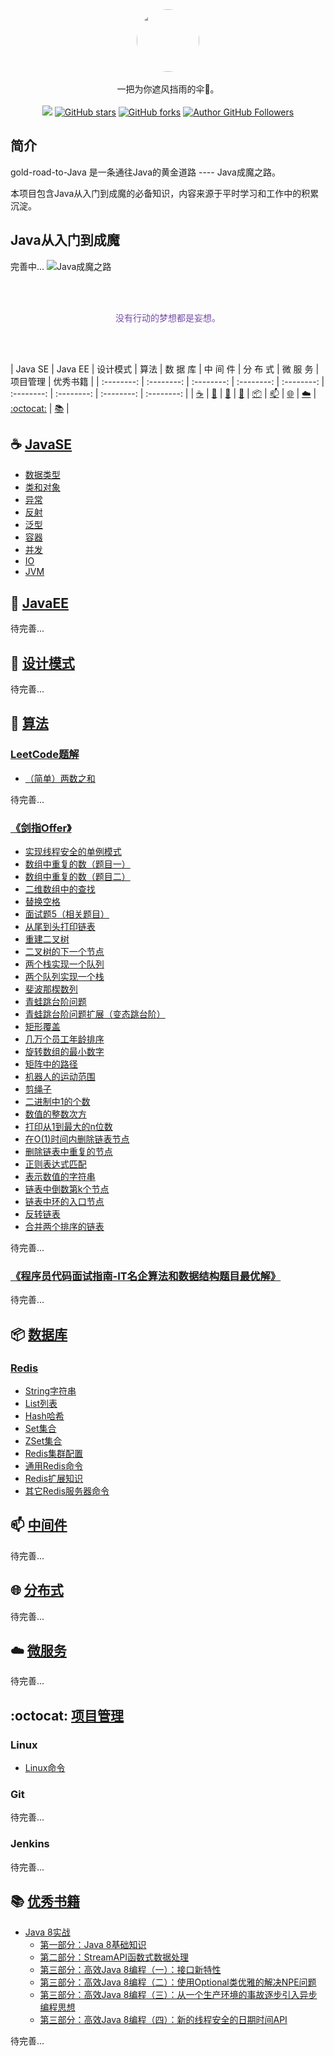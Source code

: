<div align="center">
    <img src="assets/LOGO_gezisan.png" style="width:100px;border-radius:50px;">
    <br /><br />
    一把为你遮风挡雨的伞🌻。
    <br /><br />
    <a title="GitHub Watchers" target="_blank" href="https://github.com/tclilu/gold-road-to-Java/watchers">
    <img src="https://img.shields.io/github/watchers/tclilu/gold-road-to-Java?color=violet&logoColor=violet&style=social" /></a>
    <a title="GitHub stars" target="_blank" href="https://github.com/tclilu/gold-road-to-Java/stargazers">
    <img alt="GitHub stars" src="https://img.shields.io/github/stars/tclilu/gold-road-to-Java?color=violet&logoColor=violet&style=social" /></a>
    <a title="GitHub forks" target="_blank" href="https://github.com/tclilu/gold-road-to-Java/network">
    <img alt="GitHub forks" src="https://img.shields.io/github/forks/tclilu/gold-road-to-Java?color=violet&logoColor=violet&style=social" /></a>
    <a title="Author GitHub Followers" target="_blank" href="https://github.com/tclilu">
    <img alt="Author GitHub Followers" src="https://img.shields.io/github/followers/tclilu?label=Followers&color=violet&logoColor=violet&style=social" /></a>
</div> 

## 简介
gold-road-to-Java 是一条通往Java的黄金道路  ----  Java成魔之路。

本项目包含Java从入门到成魔的必备知识，内容来源于平时学习和工作中的积累沉淀。

## Java从入门到成魔
完善中...
![Java成魔之路](assets/gold-road-to-java.png)

<div align="center">
<br /><br /><p style="color: #744DA9;">没有行动的梦想都是妄想。</p><br /><br />
</div>

| Java SE | Java EE | 设计模式 | 算法 | 数 据 库 | 中 间 件 | 分 布 式 | 微 服 务 | 项目管理 | 优秀书籍 |
| :--------: | :--------: | :--------: | :--------: | :--------: | :--------: | :--------: | :--------: | :--------: |
| [:coffee:](#coffee-JavaSE) | [:baby_bottle:](#baby_bottle-JavaEE) | [:shell:](#shell-设计模式) | [:pencil:](#pencil-算法) | [:package:](#package-数据库) | [:mailbox:](#mailbox-中间件) | [:globe_with_meridians:](#globe_with_meridians-分布式) | [:cloud:](#cloud-微服务) | [:octocat:](#octocat-项目管理) | [:books:](#books-优秀书籍) |

## :coffee: [JavaSE](./java-se)
- [数据类型](./java-se/docs/数据类型.md)
- [类和对象](./java-se/docs/类和对象.md)
- [异常](./java-se/docs/异常.md)
- [反射](./java-se/docs/反射.md)
- [泛型](./java-se/docs/泛型.md)
- [容器](./java-se/docs/容器.md)
- [并发](./java-se/docs/并发.md)
- [IO](./java-se/docs/IO.md)
- [JVM](./java-se/docs/JVM.md)

## :baby_bottle: [JavaEE](./java-ee)
待完善...

## :shell: [设计模式](./design-patterns)
待完善...

## :pencil: [算法](./algorithm)

### [LeetCode题解](./algorithm/leetcode-problem-solution/README.md)
- [（简单）两数之和](./algorithm/leetcode-problem-solution/docs/（简单）两数之和.md)

待完善...

### [《剑指Offer》](./algorithm/sword-finger-offer/README.md)
  - [实现线程安全的单例模式](./algorithm/sword-finger-offer/docs/实现线程安全的单例模式.md)
  - [数组中重复的数（题目一）](./algorithm/sword-finger-offer/docs/数组中重复的数（题目一）.md)
  - [数组中重复的数（题目二）](./algorithm/sword-finger-offer/docs/数组中重复的数（题目二）.md)
  - [二维数组中的查找](./algorithm/sword-finger-offer/docs/二维数组中的查找.md)
  - [替换空格](./algorithm/sword-finger-offer/docs/替换空格.md)
  - [面试题5（相关题目）](./algorithm/sword-finger-offer/docs/面试题5（相关题目）.md)
  - [从尾到头打印链表](./algorithm/sword-finger-offer/docs/从尾到头打印链表.md)
  - [重建二叉树](./algorithm/sword-finger-offer/docs/重建二叉树.md)
  - [二叉树的下一个节点](./algorithm/sword-finger-offer/docs/二叉树的下一个节点.md)
  - [两个栈实现一个队列](./algorithm/sword-finger-offer/docs/两个栈实现一个队列.md)
  - [两个队列实现一个栈](./algorithm/sword-finger-offer/docs/两个队列实现一个栈.md)
  - [斐波那楔数列](./algorithm/sword-finger-offer/docs/斐波那楔数列.md)
  - [青蛙跳台阶问题](./algorithm/sword-finger-offer/docs/青蛙跳台阶问题.md)
  - [青蛙跳台阶问题扩展（变态跳台阶）](./algorithm/sword-finger-offer/docs/青蛙跳台阶问题扩展（变态跳台阶）.md)
  - [矩形覆盖](./algorithm/sword-finger-offer/docs/矩形覆盖.md)
  - [几万个员工年龄排序](./algorithm/sword-finger-offer/docs/几万个员工年龄排序.md)
  - [旋转数组的最小数字](./algorithm/sword-finger-offer/docs/旋转数组的最小数字.md)
  - [矩阵中的路径](./algorithm/sword-finger-offer/docs/矩阵中的路径.md)
  - [机器人的运动范围](./algorithm/sword-finger-offer/docs/机器人的运动范围.md)
  - [剪绳子](./algorithm/sword-finger-offer/docs/剪绳子.md)
  - [二进制中1的个数](./algorithm/sword-finger-offer/docs/二进制中1的个数.md)
  - [数值的整数次方](./algorithm/sword-finger-offer/docs/数值的整数次方.md)
  - [打印从1到最大的n位数](./algorithm/sword-finger-offer/docs/打印从1到最大的n位数.md)
  - [在O(1)时间内删除链表节点](./algorithm/sword-finger-offer/docs/在O(1)时间内删除链表节点.md)
  - [删除链表中重复的节点](./algorithm/sword-finger-offer/docs/删除链表中重复的节点.md)
  - [正则表达式匹配](./algorithm/sword-finger-offer/docs/正则表达式匹配.md)
  - [表示数值的字符串](./algorithm/sword-finger-offer/docs/表示数值的字符串.md)
  - [链表中倒数第k个节点](./algorithm/sword-finger-offer/docs/链表中倒数第k个节点.md)
  - [链表中环的入口节点](./algorithm/sword-finger-offer/docs/链表中环的入口节点.md)
  - [反转链表](./algorithm/sword-finger-offer/docs/反转链表.md)
  - [合并两个排序的链表](./algorithm/sword-finger-offer/docs/合并两个排序的链表.md)

待完善...

### [《程序员代码面试指南-IT名企算法和数据结构题目最优解》](./algorithm/coding-interview-guide/README.md)


待完善...

## :package: [数据库](./database)
### [Redis](./database/Redis/README.md)
- [String字符串](./database/Redis/String字符串.md)
- [List列表](./database/Redis/List列表.md)
- [Hash哈希](./database/Redis/Hash哈希.md)
- [Set集合](./database/Redis/Set集合.md)
- [ZSet集合](./database/Redis/ZSet集合.md)
- [Redis集群配置](./database/Redis/Redis集群配置.md)
- [通用Redis命令](./database/Redis/通用Redis命令.md)
- [Redis扩展知识](./database/Redis/Redis扩展知识.md)
- [其它Redis服务器命令](./database/Redis/其它Redis服务器命令.md)

## :mailbox: [中间件](./middleware)
待完善...

## :globe_with_meridians: [分布式](./distributed)
待完善...

## :cloud: [微服务](./microservice)
待完善...

## :octocat: [项目管理](./project-management)
### Linux
- [Linux命令](./project-management/Linux/Linux命令.md)

### Git
待完善...

### Jenkins
待完善...

## :books: [优秀书籍](./book-notes)
- [Java 8实战](./book-notes/java8-in-action/README.md)
  - [第一部分：Java 8基础知识](./book-notes/java8-in-action/notes/第一部分-基础知识.md)
  - [第二部分：StreamAPI函数式数据处理](./book-notes/java8-in-action/notes/第二部分-函数式数据处理.md)
  - [第三部分：高效Java 8编程（一）：接口新特性](./book-notes/java8-in-action/notes/第三部分-高效Java8编程（一）.md)
  - [第三部分：高效Java 8编程（二）：使用Optional类优雅的解决NPE问题](./book-notes/java8-in-action/notes/第三部分-高效Java8编程（二）.md)
  - [第三部分：高效Java 8编程（三）：从一个生产环境的事故逐步引入异步编程思想](./book-notes/java8-in-action/notes/第三部分-高效Java8编程（三）.md)
  - [第三部分：高效Java 8编程（四）：新的线程安全的日期时间API](./book-notes/java8-in-action/notes/第三部分-高效Java8编程（四）.md)

待完善...